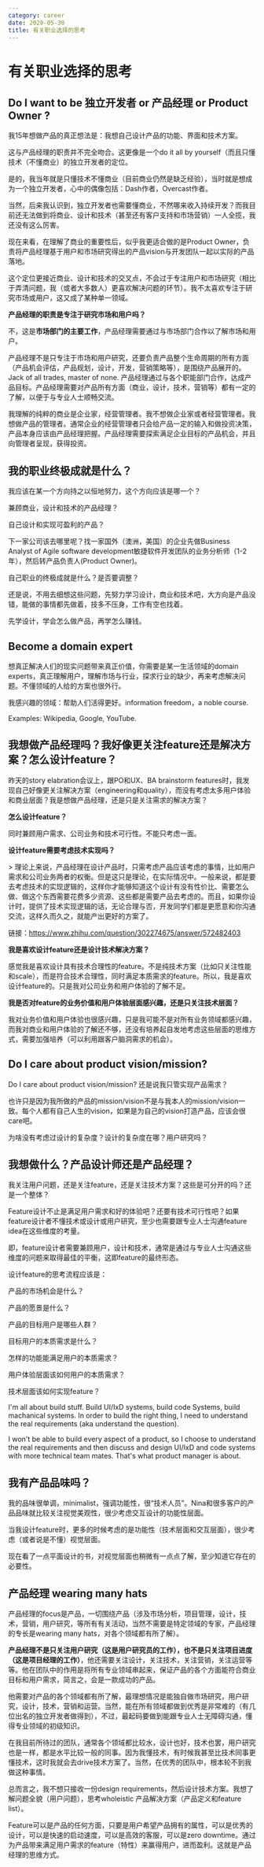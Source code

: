 ```yaml
---
category: career
date: 2020-05-30
title: 有关职业选择的思考
---
```

# 有关职业选择的思考

## Do I want to be 独立开发者 or 产品经理 or Product Owner ?

我15年想做产品的真正想法是：我想自己设计产品的功能、界面和技术方案。

这与产品经理的职责并不完全吻合。这更像是一个do it all by yourself（而且只懂技术（不懂商业）的独立开发者的定位。

是的，我当年就是只懂技术不懂商业（目前商业仍然是缺乏经验），当时就是想成为一个独立开发者，心中的偶像包括：Dash作者，Overcast作者。

当然，后来我认识到，独立开发者也需要懂商业，不然哪来收入持续开发？而我目前还无法做到将商业、设计和技术（甚至还有客户支持和市场营销）一人全揽，我还没有这么厉害。

现在来看，在理解了商业的重要性后，似乎我更适合做的是Product Owner，负责将产品经理基于用户和市场研究得出的产品vision与开发团队一起以实际的产品落地。

这个定位更接近商业、设计和技术的交叉点，不会过于专注用户和市场研究（相比于弄清问题，我（或者大多数人）更喜欢解决问题的环节）。我不太喜欢专注于研究市场或用户，这又成了某种单一领域。

**产品经理的职责是专注于研究市场和用户吗？**

不，这是**市场部门的主要工作**，产品经理需要通过与市场部门合作以了解市场和用户。

产品经理不是只专注于市场和用户研究，还要负责产品整个生命周期的所有方面（产品机会评估，产品规划，设计，开发，营销策略等），是围绕产品展开的。Jack of all trades, master of none. 产品经理通过与各个职能部门合作，达成产品目标。产品经理需要对产品所有方面（商业，设计，技术，营销等）都有一定的了解，以便于与专业人士顺畅交流。

我理解的纯粹的商业是企业家，经营管理者。我不想做企业家或者经营管理者。我想做产品的管理者。通常企业的经营管理者只会给产品一定的输入和做投资决策，产品本身应该由产品经理把握。产品经理需要探索满足企业目标的产品机会，并且向管理者呈现，获得投资。



## 我的职业终极成就是什么？

我应该在某一个方向持之以恒地努力，这个方向应该是哪一个？

兼顾商业，设计和技术的产品经理？

自己设计和实现可盈利的产品？

下一家公司该去哪里呢？找一家国外（澳洲，美国）的企业先做Business Analyst of Agile software development敏捷软件开发团队的业务分析师（1-2年），然后转产品负责人(Product Owner)。

自己职业的终极成就是什么？是否要调整？

还是说，不用去细想这些问题，先努力学习设计，商业和技术吧，大方向是产品没错，能做的事情都先做着，技多不压身，工作有空也找着。

先学设计，学会怎么做产品，再学怎么赚钱。

## Become a domain expert

想真正解决人们的现实问题带来真正价值，你需要是某一生活领域的domain experts，真正理解用户，理解市场与行业，探求行业的缺少，再来考虑解决问题。不懂领域的人给的方案也很外行。

我感兴趣的领域：帮助人们活得更好。information freedom，a noble course.

Examples: Wikipedia, Google, YouTube.

## 我想做产品经理吗？我好像更关注feature还是解决方案？怎么设计feature？

昨天的story elabration会议上，跟PO和UX、BA brainstorm features时，我发现自己好像更关注解决方案（engineering和quality），而没有考虑太多用户体验和商业层面？我是想做产品经理，还是只是关注需求的解决方案？

**怎么设计feature？**

同时兼顾用户需求、公司业务和技术可行性。不能只考虑一面。

**设计feature需要考虑技术实现吗？**

\> 理论上来说，产品经理在设计产品时，只需考虑产品应该考虑的事情，比如用户需求和公司业务两者的权衡。但是这只是理论，在实际情况中。一般来说，都是要去考虑技术的实现逻辑的，这样你才能够知道这个设计有没有性价比、需要怎么做、做这个东西需要花费多少资源、这些都是需要产品去考虑的。而且，如果你设计时，提供了技术实现逻辑的话，无论合理与否，开发同学们都是更愿意和你沟通交流，这样久而久之，就能产出更好的方案了。

链接：https://www.zhihu.com/question/302274675/answer/572482403

**我是喜欢设计feature还是设计技术解决方案？**

感觉我是喜欢设计具有技术合理性的feature。不是纯技术方案（比如只关注性能和scale），而是符合技术合理性，同时满足本质需求的feature。所以，我是喜欢设计feature的。只是我对公司业务和用户体验的了解不足。

**我是否对feature的业务价值和用户体验层面感兴趣，还是只关注技术层面？**

我对业务价值和用户体验也很感兴趣，只是我可能不是对所有业务领域都感兴趣，而我对商业和用户体验的了解还不够，还没有培养起自发地考虑这些层面的思维方式，需要加强培养（可以利用跟客户脑洞需求的机会）。



## Do I care about product vision/mission?

Do I care about product vision/mission? 还是说我只管实现产品需求？

也许只是因为我所做的产品的mission/vision不是与我本人的mission/vision一致。每个人都有自己人生的vision，如果是为自己的vision打造产品，应该会很care吧。

为啥没有考虑过设计的复杂度？设计的复杂度在哪？用户研究吗？

## 我想做什么？产品设计师还是产品经理？

我关注用户问题，还是关注feature，还是关注技术方案？这些是可分开的吗？还是一个整体？

Feature设计不止是满足用户需求和好的体验吧？还要有技术可行性吧？如果feature设计者不懂技术或设计或用户研究，至少也需要跟专业人士沟通feature idea在这些维度的考量。

即，feature设计者需要兼顾用户，设计和技术，通常是通过与专业人士沟通这些维度的问题来取得最佳的平衡，这即feature的最终形态。

设计feature的思考流程应该是：

产品的市场机会是什么？

产品的愿景是什么？

产品的目标用户是哪些人群？

目标用户的本质需求是什么？

怎样的功能能满足用户的本质需求？

用户体验层面该如何用户的本质需求？

技术层面该如何实现feature？

I'm all about build stuff. Build UI/IxD systems, build code Systems, build machanical systems. In order to build the right thing, I need to understand the real requirements (aka understand the question).

I won't be able to build every aspect of a product, so I choose to understand the real requirements and then discuss and design UI/IxD and code systems with more technical team mates. That's what product manager is about.

## 我有产品品味吗？

我的品味很单调，minimalist，强调功能性，很“技术人员”。Nina和很多客户的产品品味就比较关注视觉美观性，很少考虑交互设计的功能性层面。

当我设计feature时，更多的时候考虑的是功能性（技术层面和交互层面），很少考虑（或者说是不懂）视觉层面。

现在看了一点平面设计的书，对视觉层面也稍微有一点点了解，至少知道它存在的必要性。

## 产品经理 wearing many hats

产品经理的focus是产品，一切围绕产品（涉及市场分析，项目管理，设计，技术，营销，用户研究，等所有有关活动，当然不需要是特定领域的专家，产品经理的专长是wearing many hats，对各个领域都有所了解）。

**产品经理不是只关注用户研究（这是用户研究员的工作），也不是只关注项目进度（这是项目经理的工作）**，他还需要关注设计，关注技术，关注营销，关注运营等等。他在团队中的作用是将所有专业领域串起来，保证产品的各个方面能符合商业目标和用户需求，简言之，会是一款成功的产品。

他需要对产品的各个领域都有所了解，最理想情况是能独自做市场研究，用户研究，设计，技术，营销和运营。当然，能在所有领域都做到优秀是非常难的（有几位出名的独立开发者做得到），不过，最起码要做到能跟专业人士无障碍沟通，懂得专业领域的初级知识。

在我目前所待过的团队，通常各个领域都比较水，设计也好，技术也罢，用户研究也是一样，都是水平比较一般的同事。因为我懂技术，有时候我甚至比技术同事更懂技术，这时我就会去drive技术方案了。当然，在优秀的团队中，根本轮不到我做这种事情。

总而言之，我不想只接收一份design requirements，然后设计技术方案。我想了解问题全貌（用户问题），思考wholeistic 产品解决方案（产品定义和feature list）。

Feature可以是产品的任何方面，只要是用户希望产品拥有的属性，可以是优秀的设计，可以是快速的启动速度，可以是高效的客服，可以是zero downtime。通过为产品带来满足用户需求的feature（特性）来赢得用户，进而盈利。这就是产品经理的思维方式。

